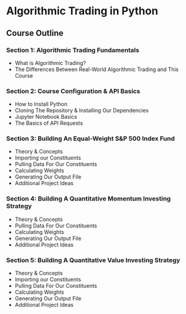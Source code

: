 <!DOCTYPE html>
<html>
<head>
  <title>Algorithmic Trading in Python</title>
</head>
<body>
  <h1>Algorithmic Trading in Python</h1>
  
 
  <h2>Course Outline</h2>
  
  <h3>Section 1: Algorithmic Trading Fundamentals</h3>
  <ul>
    <li>What is Algorithmic Trading?</li>
    <li>The Differences Between Real-World Algorithmic Trading and This Course</li>
  </ul>
  
  <h3>Section 2: Course Configuration & API Basics</h3>
  <ul>
    <li>How to Install Python</li>
    <li>Cloning The Repository & Installing Our Dependencies</li>
    <li>Jupyter Notebook Basics</li>
    <li>The Basics of API Requests</li>
  </ul>
  
  <h3>Section 3: Building An Equal-Weight S&amp;P 500 Index Fund</h3>
  <ul>
    <li>Theory &amp; Concepts</li>
    <li>Importing our Constituents</li>
    <li>Pulling Data For Our Constituents</li>
    <li>Calculating Weights</li>
    <li>Generating Our Output File</li>
    <li>Additional Project Ideas</li>
  </ul>
  
  <h3>Section 4: Building A Quantitative Momentum Investing Strategy</h3>
  <ul>
    <li>Theory &amp; Concepts</li>
    <li>Pulling Data For Our Constituents</li>
    <li>Calculating Weights</li>
    <li>Generating Our Output File</li>
    <li>Additional Project Ideas</li>
  </ul>
  
  <h3>Section 5: Building A Quantitative Value Investing Strategy</h3>
  <ul>
    <li>Theory &amp; Concepts</li>
    <li>Importing our Constituents</li>
    <li>Pulling Data For Our Constituents</li>
    <li>Calculating Weights</li>
    <li>Generating Our Output File</li>
    <li>Additional Project Ideas</li>
  </ul>
</body>
</html>
